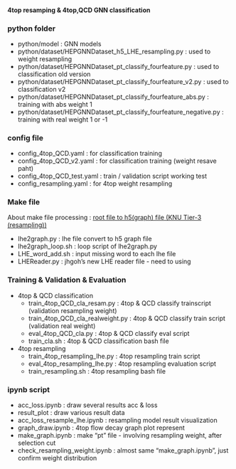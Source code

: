 #### 4top resamping & 4top,QCD GNN classification


### python folder

- python/model : GNN models
- python/dataset/HEPGNNDataset_h5_LHE_resampling.py : used to weight resampling
- python/dataset/HEPGNNDataset_pt_classify_fourfeature.py : used to classification old version
- python/dataset/HEPGNNDataset_pt_classify_fourfeature_v2.py : used to classification v2
- python/dataset/HEPGNNDataset_pt_classify_fourfeature_abs.py : training with abs weight 1
- python/dataset/HEPGNNDataset_pt_classify_fourfeature_negative.py : training with real weight 1 or -1

### config file

- config_4top_QCD.yaml : for classification training
- config_4top_QCD_v2.yaml : for classification training (weight resave paht)
- config_4top_QCD_test.yaml : train / validation script working test
- config_resampling.yaml : for 4top weight resampling

### Make file

About make file processing : [root file to h5(graph) file (KNU Tier-3 (resampling))](https://www.notion.so/root-file-to-h5-graph-file-KNU-Tier-3-resampling-a9ec7d9bbaec459aa254dbece96f4a94) 

- lhe2graph.py : lhe file convert to h5 graph file
- lhe2graph_loop.sh : loop script of lhe2graph.py
- LHE_word_add.sh : input missing word to each lhe file
- LHEReader.py : jhgoh’s new LHE reader file - need to using

### Training & Validation & Evaluation

- 4top & QCD classification
    - train_4top_QCD_cla_resam.py : 4top & QCD classify trainscript (validation resampling weight)
    - train_4top_QCD_cla_realweight.py : 4top & QCD classify train script (validation real weight)
    - eval_4top_QCD_cla.py : 4top & QCD classify eval script
    - train_cla.sh : 4top & QCD classification bash file
- 4top resampling
    - train_4top_resampling_lhe.py : 4top resampling train script
    - eval_4top_resampling_lhe.py : 4top resampling evaluation script
    - train_resampling.sh : 4top resampling bash file

### ipynb script

- acc_loss.ipynb : draw several results acc & loss
- result_plot : draw various result data
- acc_loss_resample_lhe.ipynb : resampling model result visualization
- graph_draw.ipynb : 4top flow decay graph plot represent
- make_graph.ipynb : make “pt” file - involving resampling weight, after selection cut
- check_resampling_weight.ipynb : almost same “make_graph.ipynb”, just confirm weight distribution
